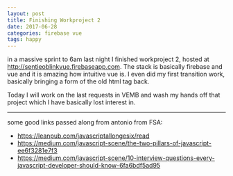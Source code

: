 ```yaml
---
layout: post
title: Finishing Workproject 2
date: 2017-06-28
categories: firebase vue
tags: happy
---
```


in a massive sprint to 6am last night I finished workproject 2, hosted at <http://sentieoblinkvue.firebaseapp.com>. The stack is basically firebase and vue and it is amazing how intuitive vue is. I even did my first transition work, basically bringing a form of the old html <blink> tag back.

Today I will work on the last requests in VEMB and wash my hands off that project which I have basically lost interest in.

---

some good links passed along from antonio from FSA:
- <https://leanpub.com/javascriptallongesix/read>
- <https://medium.com/javascript-scene/the-two-pillars-of-javascript-ee6f3281e7f3>
- <https://medium.com/javascript-scene/10-interview-questions-every-javascript-developer-should-know-6fa6bdf5ad95>
